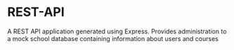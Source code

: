 # REST-API
 A REST API application generated using Express. Provides administration to a mock school database containing information about users and courses
